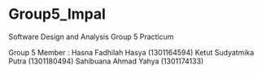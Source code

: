# Group5_Impal
Software Design and Analysis Group 5 Practicum

Group 5 Member :
Hasna Fadhilah Hasya    (1301164594)
Ketut Sudyatmika Putra  (1301180494)
Sahibuana Ahmad Yahya   (1301174133)

